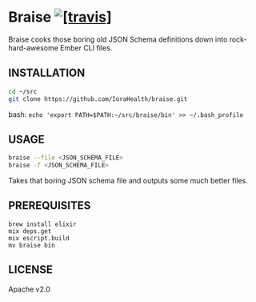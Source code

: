 Braise [![[travis]](https://travis-ci.org/IoraHealth/braise.png)](https://travis-ci.org/IoraHealth/braise)
======

Braise cooks those boring old JSON Schema definitions
down into rock-hard-awesome Ember CLI files.

INSTALLATION
------------

```sh
cd ~/src
git clone https://github.com/IoraHealth/braise.git
```

bash: `echo 'export PATH=$PATH:~/src/braise/bin' >> ~/.bash_profile`

USAGE
-----

```sh
braise --file <JSON_SCHEMA_FILE>
braise -f <JSON_SCHEMA_FILE>
```

Takes that boring JSON schema file and outputs some much better files.

PREREQUISITES
-------------

```
brew install elixir
mix deps.get
mix escript.build
mv braise bin
```

LICENSE
-------

Apache v2.0
